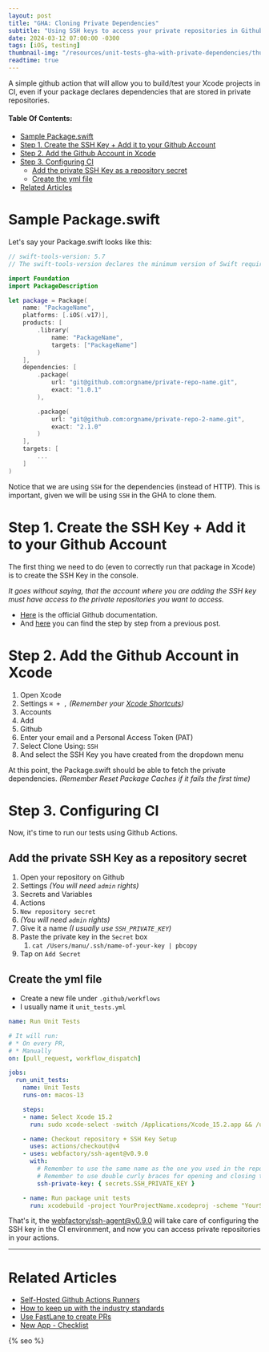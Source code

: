 ```yaml
---
layout: post
title: "GHA: Cloning Private Dependencies"
subtitle: "Using SSH keys to access your private repositories in Github Actions"
date: 2024-03-12 07:00:00 -0300
tags: [iOS, testing]
thumbnail-img: "/resources/unit-tests-gha-with-private-dependencies/thumbnail.jpeg"
readtime: true
---
```


A simple github action that will allow you to build/test your Xcode projects in CI, even if your package declares dependencies that are stored in private repositories.

#### Table Of Contents:
- [Sample Package.swift](#sample-packageswift)
- [Step 1. Create the SSH Key + Add it to your Github Account](#step-1-create-the-ssh-key--add-it-to-your-github-account)
- [Step 2. Add the Github Account in Xcode](#step-2-add-the-github-account-in-xcode)
- [Step 3. Configuring CI](#step-3-configuring-ci)
  - [Add the private SSH Key as a repository secret](#add-the-private-ssh-key-as-a-repository-secret)
  - [Create the yml file](#create-the-yml-file)
- [Related Articles](#related-articles)

# Sample Package.swift

Let's say your Package.swift looks like this:

```swift
// swift-tools-version: 5.7
// The swift-tools-version declares the minimum version of Swift required to build this package.

import Foundation
import PackageDescription

let package = Package(
    name: "PackageName",
    platforms: [.iOS(.v17)],
    products: [
        .library(
            name: "PackageName",
            targets: ["PackageName"]
        )
    ],
    dependencies: [
        .package(
            url: "git@github.com:orgname/private-repo-name.git",
            exact: "1.0.1"
        ),

        .package(
            url: "git@github.com:orgname/private-repo-2-name.git",
            exact: "2.1.0"
        )
    ],
    targets: [
        ...
    ]
)
```

Notice that we are using `SSH` for the dependencies (instead of HTTP). This is important, given we will be using `SSH` in the GHA to clone them.

# Step 1. Create the SSH Key + Add it to your Github Account

The first thing we need to do (even to correctly run that package in Xcode) is to create the SSH Key in the console. 

_It goes without saying, that the account where you are adding the SSH key must have access to the private repositories you want to access._

* [Here](https://docs.github.com/en/authentication/connecting-to-github-with-ssh/generating-a-new-ssh-key-and-adding-it-to-the-ssh-agent) is the official Github documentation.
* And [here](/2023-03-18-configuring-a-new-mac/#ssh-keys) you can find the step by step from a previous post.

# Step 2. Add the Github Account in Xcode

1. Open Xcode
2. Settings `⌘ + ,` _(Remember your [Xcode Shortcuts](/2023-03-14-my-xcode-setup-and-shortcuts#shortcuts))_
3. Accounts
4. Add
5. Github
6. Enter your email and a Personal Access Token (PAT)
7. Select Clone Using: `SSH`
8. And select the SSH Key you have created from the dropdown menu

At this point, the Package.swift should be able to fetch the private dependencies. _(Remember Reset Package Caches if it fails the first time)_

# Step 3. Configuring CI

Now, it's time to run our tests using Github Actions.

## Add the private SSH Key as a repository secret

1. Open your repository on Github
2. Settings _(You will need `admin` rights)_
3. Secrets and Variables
4. Actions
5. `New repository secret`
6. _(You will need `admin` rights)_
7. Give it a name _(I usually use `SSH_PRIVATE_KEY`)_
8. Paste the private key in the `Secret` box
   1. `cat /Users/manu/.ssh/name-of-your-key | pbcopy`
9.  Tap on `Add Secret`

## Create the yml file

* Create a new file under `.github/workflows`
* I usually name it `unit_tests.yml`

```yml
name: Run Unit Tests

# It will run:
# * On every PR,
# * Manually
on: [pull_request, workflow_dispatch]

jobs:
  run_unit_tests:
    name: Unit Tests
    runs-on: macos-13

    steps:
    - name: Select Xcode 15.2
      run: sudo xcode-select -switch /Applications/Xcode_15.2.app && /usr/bin/xcodebuild -version

    - name: Checkout repository + SSH Key Setup
      uses: actions/checkout@v4
    - uses: webfactory/ssh-agent@v0.9.0
      with:
        # Remember to use the same name as the one you used in the repository secret step.
        # Remember to use double curly braces for opening and closing the secrets.
        ssh-private-key: { secrets.SSH_PRIVATE_KEY }

    - name: Run package unit tests
      run: xcodebuild -project YourProjectName.xcodeproj -scheme "YourScheme" -sdk iphonesimulator -destination 'platform=iOS Simulator,name=iPhone 15 Pro,OS=17.2' test | xcpretty
```

That's it, the [webfactory/ssh-agent@v0.9.0](https://github.com/marketplace/actions/webfactory-ssh-agent) will take care of configuring the SSH key in the CI environment, and now you can access private repositories in your actions.

---

# Related Articles

* [Self-Hosted Github Actions Runners](/2023-09-03-self-hosted-gha-runners/)
* [How to keep up with the industry standards](/2023-04-04-industry-standards/)
* [Use FastLane to create PRs](/2023-08-12-use-fastlane-to-create-prs/)
* [New App - Checklist](/2022-12-24-new-app-checklist/)


<!-- Do not remove - SEO meta tags -->
{% seo %}